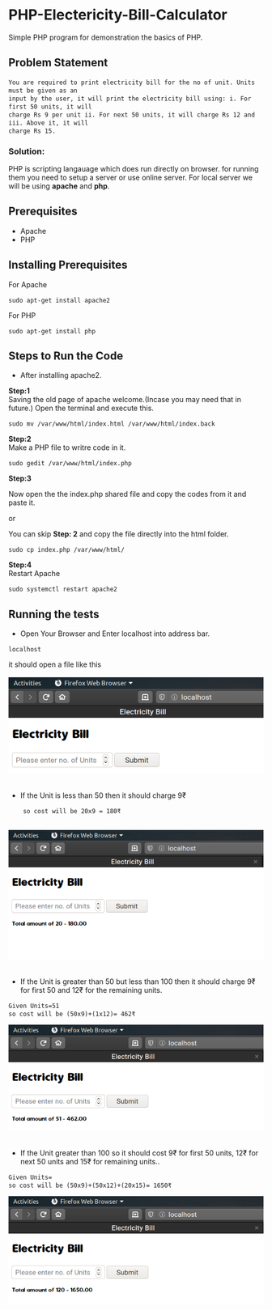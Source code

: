 # PHP-Electericity-Bill-Calculator

Simple PHP program for demonstration the basics of PHP.

## Problem Statement
```
You are required to print electricity bill for the no of unit. Units must be given as an
input by the user, it will print the electricity bill using: i. For first 50 units, it will
charge Rs 9 per unit ii. For next 50 units, it will charge Rs 12 and iii. Above it, it will
charge Rs 15.

```
### Solution:
PHP is scripting langauage which does run directly on browser. for running them you need to setup a server or use online server. For local server we will be using **apache** and **php**.

## Prerequisites
* Apache
* PHP

## Installing Prerequisites

For Apache
```
sudo apt-get install apache2
```
For PHP
```
sudo apt-get install php

```
## Steps to Run the Code
* After installing apache2. 

**Step:1**  
Saving the old page of apache welcome.(Incase you may need that in future.)
Open the terminal and execute this.
```
sudo mv /var/www/html/index.html /var/www/html/index.back

``` 
**Step:2**  
Make a PHP file to writre code in it.

```
sudo gedit /var/www/html/index.php

```

**Step:3**


Now open the the index.php shared file and copy the codes from it and paste it.

or

You can skip **Step: 2** and copy the file directly into the html folder.

```
sudo cp index.php /var/www/html/

```
**Step:4**   
Restart Apache 

```
sudo systemctl restart apache2

```
## Running the tests

* Open Your Browser and Enter localhost into address bar.

```
localhost 

```
it should open a file like this
<br />
<br />
![](cal1.png)
<br />
<br />

* If the Unit is less than 50 then it should charge 9₹
``` Given Units = 20
    so cost will be 20x9 = 180₹
    
 ```

![](cal2.png)
<br />
<br />
* If the Unit is greater than 50 but less than 100 then it should charge 9₹ for first 50 and 12₹ for the remaining units.

```
Given Units=51
so cost will be (50x9)+(1x12)= 462₹

```

![](cal3.png)
<br />
<br />

* If the Unit greater than 100 so it should cost 9₹ for first 50 units, 12₹ for next 50 units and 15₹ for remaining units..

```
Given Units=
so cost will be (50x9)+(50x12)+(20x15)= 1650₹

```

![](cal4.png)

